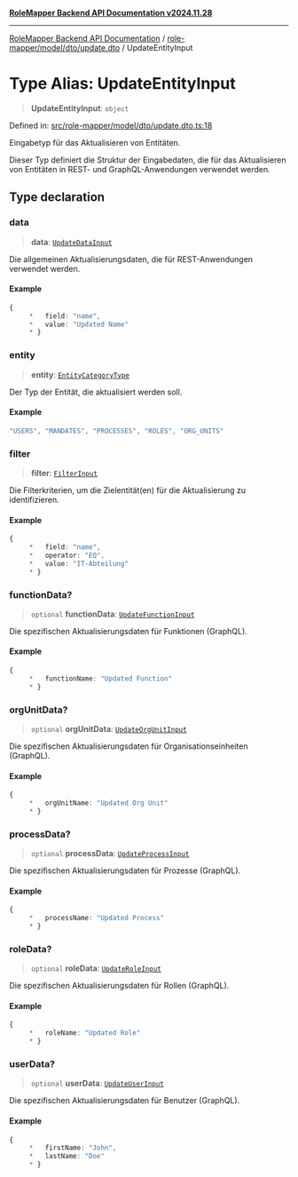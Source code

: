 [**RoleMapper Backend API Documentation v2024.11.28**](../../../../../README.md)

***

[RoleMapper Backend API Documentation](../../../../../modules.md) / [role-mapper/model/dto/update.dto](../README.md) / UpdateEntityInput

# Type Alias: UpdateEntityInput

> **UpdateEntityInput**: `object`

Defined in: [src/role-mapper/model/dto/update.dto.ts:18](https://github.com/FlowCraft-AG/RoleMapper/blob/bd02a9f13cb3346480f35c2638b81cb7d31e5c1f/backend/src/role-mapper/model/dto/update.dto.ts#L18)

Eingabetyp für das Aktualisieren von Entitäten.

Dieser Typ definiert die Struktur der Eingabedaten, die für das Aktualisieren von
Entitäten in REST- und GraphQL-Anwendungen verwendet werden.

## Type declaration

### data

> **data**: [`UpdateDataInput`](../../../input/update.input/type-aliases/UpdateDataInput.md)

Die allgemeinen Aktualisierungsdaten, die für REST-Anwendungen verwendet werden.

#### Example

```ts
{
     *   field: "name",
     *   value: "Updated Name"
     * }
```

### entity

> **entity**: [`EntityCategoryType`](../../../entity/entities.entity/type-aliases/EntityCategoryType.md)

Der Typ der Entität, die aktualisiert werden soll.

#### Example

```ts
"USERS", "MANDATES", "PROCESSES", "ROLES", "ORG_UNITS"
```

### filter

> **filter**: [`FilterInput`](../../../input/filter.input/type-aliases/FilterInput.md)

Die Filterkriterien, um die Zielentität(en) für die Aktualisierung zu identifizieren.

#### Example

```ts
{
     *   field: "name",
     *   operator: "EQ",
     *   value: "IT-Abteilung"
     * }
```

### functionData?

> `optional` **functionData**: [`UpdateFunctionInput`](../../../input/update.input/type-aliases/UpdateFunctionInput.md)

Die spezifischen Aktualisierungsdaten für Funktionen (GraphQL).

#### Example

```ts
{
     *   functionName: "Updated Function"
     * }
```

### orgUnitData?

> `optional` **orgUnitData**: [`UpdateOrgUnitInput`](../../../input/update.input/type-aliases/UpdateOrgUnitInput.md)

Die spezifischen Aktualisierungsdaten für Organisationseinheiten (GraphQL).

#### Example

```ts
{
     *   orgUnitName: "Updated Org Unit"
     * }
```

### processData?

> `optional` **processData**: [`UpdateProcessInput`](../../../input/update.input/type-aliases/UpdateProcessInput.md)

Die spezifischen Aktualisierungsdaten für Prozesse (GraphQL).

#### Example

```ts
{
     *   processName: "Updated Process"
     * }
```

### roleData?

> `optional` **roleData**: [`UpdateRoleInput`](../../../input/update.input/type-aliases/UpdateRoleInput.md)

Die spezifischen Aktualisierungsdaten für Rollen (GraphQL).

#### Example

```ts
{
     *   roleName: "Updated Role"
     * }
```

### userData?

> `optional` **userData**: [`UpdateUserInput`](../../../input/update.input/type-aliases/UpdateUserInput.md)

Die spezifischen Aktualisierungsdaten für Benutzer (GraphQL).

#### Example

```ts
{
     *   firstName: "John",
     *   lastName: "Doe"
     * }
```
